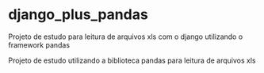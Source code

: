 # django_plus_pandas
Projeto de estudo para leitura de arquivos xls com o django utilizando o framework pandas

Projeto de estudo utilizando a biblioteca pandas para leitura de arquivos xls
